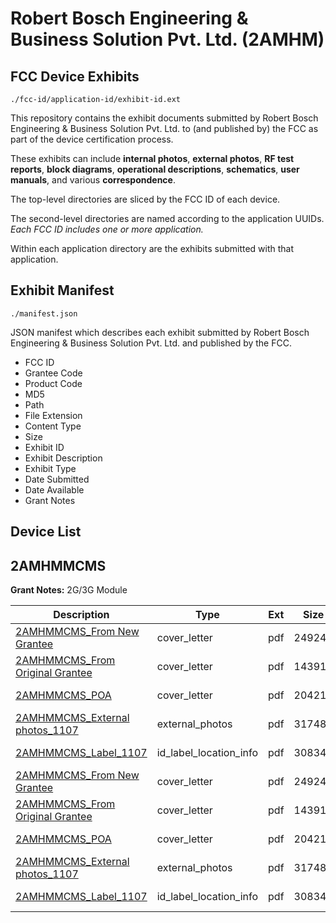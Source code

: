 # Robert Bosch Engineering & Business Solution Pvt. Ltd. (2AMHM)
## FCC Device Exhibits

```
./fcc-id/application-id/exhibit-id.ext
```

This repository contains the exhibit documents submitted by Robert Bosch Engineering & Business Solution Pvt. Ltd. to (and published by) the FCC as part of the device certification process.

These exhibits can include **internal photos**, **external photos**, **RF test reports**, **block diagrams**, **operational descriptions**, **schematics**, **user manuals**, and various **correspondence**.

The top-level directories are sliced by the FCC ID of each device.

The second-level directories are named according to the application UUIDs. *Each FCC ID includes one or more application.*

Within each application directory are the exhibits submitted with that application. 

## Exhibit Manifest

```
./manifest.json
```

JSON manifest which describes each exhibit submitted by Robert Bosch Engineering & Business Solution Pvt. Ltd. and published by the FCC.

- FCC ID
- Grantee Code
- Product Code
- MD5
- Path
- File Extension
- Content Type
- Size
- Exhibit ID
- Exhibit Description
- Exhibit Type
- Date Submitted
- Date Available
- Grant Notes

## Device List
## 2AMHMMCMS
**Grant Notes:** 2G/3G Module

| Description | Type | Ext | Size | Submitted | Available |
| ----------- | ---- | --- | ---- | --------- | --------- |
| [2AMHMMCMS_From New Grantee](2AMHMMCMS/2f41c96cd6287d7778ef8b887ef2cb49/4062748.pdf) | cover_letter | pdf | 24924 | 2018-11-07 | 2018-11-08 |
| [2AMHMMCMS_From Original Grantee](2AMHMMCMS/2f41c96cd6287d7778ef8b887ef2cb49/4062749.pdf) | cover_letter | pdf | 143917 | 2018-11-07 | 2018-11-08 |
| [2AMHMMCMS_POA](2AMHMMCMS/2f41c96cd6287d7778ef8b887ef2cb49/4062750.pdf) | cover_letter | pdf | 204214 | 2018-11-07 | 2018-11-08 |
| [2AMHMMCMS_External photos_1107](2AMHMMCMS/2f41c96cd6287d7778ef8b887ef2cb49/4062751.pdf) | external_photos | pdf | 317488 | 2018-11-07 | 2018-11-08 |
| [2AMHMMCMS_Label_1107](2AMHMMCMS/2f41c96cd6287d7778ef8b887ef2cb49/4062752.pdf) | id_label_location_info | pdf | 308346 | 2018-11-07 | 2018-11-08 |
| [2AMHMMCMS_From New Grantee](2AMHMMCMS/d5d644ef6532789746821f51124a01dd/4062748.pdf) | cover_letter | pdf | 24924 | 2018-11-07 | 2018-11-08 |
| [2AMHMMCMS_From Original Grantee](2AMHMMCMS/d5d644ef6532789746821f51124a01dd/4062749.pdf) | cover_letter | pdf | 143917 | 2018-11-07 | 2018-11-08 |
| [2AMHMMCMS_POA](2AMHMMCMS/d5d644ef6532789746821f51124a01dd/4062750.pdf) | cover_letter | pdf | 204214 | 2018-11-07 | 2018-11-08 |
| [2AMHMMCMS_External photos_1107](2AMHMMCMS/d5d644ef6532789746821f51124a01dd/4062751.pdf) | external_photos | pdf | 317488 | 2018-11-07 | 2018-11-08 |
| [2AMHMMCMS_Label_1107](2AMHMMCMS/d5d644ef6532789746821f51124a01dd/4062752.pdf) | id_label_location_info | pdf | 308346 | 2018-11-07 | 2018-11-08 |
